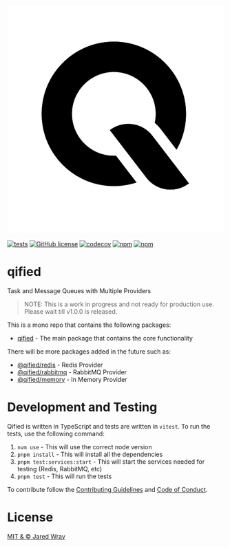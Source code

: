 [![site/logo.svg](site/logo.svg)](https://qified.org)

[![tests](https://github.com/jaredwray/qified/actions/workflows/tests.yaml/badge.svg)](https://github.com/jaredwray/qified/actions/workflows/tests.yaml)
[![GitHub license](https://img.shields.io/github/license/jaredwray/qified)](https://github.com/jaredwray/qified/blob/master/LICENSE)
[![codecov](https://codecov.io/gh/jaredwray/qified/graph/badge.svg?token=jcRdy8SkOG)](https://codecov.io/gh/jaredwray/qified)
[![npm](https://img.shields.io/npm/dm/qified)](https://npmjs.com/package/qified)
[![npm](https://img.shields.io/npm/v/qified)](https://npmjs.com/package/qified)

# qified
Task and Message Queues with Multiple Providers

> NOTE: This is a work in progress and not ready for production use. Please wait till v1.0.0 is released.

This is a mono repo that contains the following packages:
* [qified](packages/qified/README.md) - The main package that contains the core functionality

There will be more packages added in the future such as:
* [@qified/redis](packages/qified-redis/README.md) - Redis Provider
* [@qified/rabbitmq](packages/qified-rabbitmq/README.md) - RabbitMQ Provider
* [@qified/memory](packages/qified-memory/README.md) - In Memory Provider

# Development and Testing

Qified is written in TypeScript and tests are written in `vitest`. To run the tests, use the following command:

1. `nvm use` - This will use the correct node version
2. `pnpm install` - This will install all the dependencies
3. `pnpm test:services:start` - This will start the services needed for testing (Redis, RabbitMQ, etc)
4. `pnpm test` - This will run the tests

To contribute follow the [Contributing Guidelines](CONTRIBUTING.md) and [Code of Conduct](CODE_OF_CONDUCT.md).

# License

[MIT & © Jared Wray](LICENSE)